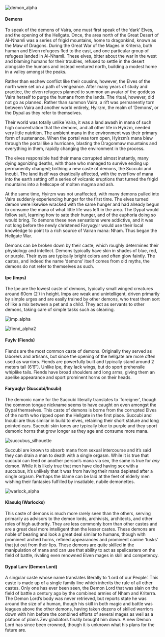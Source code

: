 ![demon_alpha](https://worldofvaira.com/wp-content/uploads/2022/06/demon_alpha.png)

#### **Demons**

To speak of the demons of Vaira, one must first speak of the ‘dark’ Elves, and the opening of the Hellgate. Once, the area north of the Great Desert of Al-Nhamli was a series of frigid mountains, home to dragonkind, known as the Maw of Dragons. During the Great War of the Mages in Kriterra, both human and Elven refugees fled to the east, and one particular group of refugees landed in Al-Nhamli. These elves, bitter about the war in the west and blaming humans for their troubles, refused to settle in the desert alongside the humans and instead ventured north, building a modest home in a valley amongst the peaks. 

Rather than eschew conflict like their cousins, however, the Elves of the north were set on a path of vengeance. After many years of study and practice, the elven refugees planned to summon an avatar of the goddess Vaira herself to purge the humans from the lands. The ritual, however, did not go as planned. Rather than summon Vaira, a rift was permanently torn between Vaira and another world entirely, Hyirzm, the realm of ‘Demons’, or the Dypal as they refer to themselves.

Their world was totally unlike Vaira, it was a land awash in mana of such high concentration that the demons, and all other life in Hyirzm, needed very little nutrition. The ambient mana in the environment was their primary form of sustenance. When the portal was torn open, Hyirzm’s mana blew through the portal like a hurricane, blasting the Dragonmaw mountains and everything in them, rapidly changing the environment in the process.

The elves responsible had their mana corrupted almost instantly, many dying agonizing deaths, with those who managed to survive ending up permanently changed; birthing a new caste of demons, the Succubi and Incubi. The land itself was drastically affected, with the overflow of mana into the earth setting off a series of volcanic eruptions that turned the frigid mountains into a hellscape of molten magma and ash.

At the same time, Hyirzm was not unaffected, with many demons pulled into Vaira suddenly experiencing hunger for the first time. The elves turned demon were likewise wracked with the same hunger and had already begun to consume the mana of what little life was left in the area. The Dypal would follow suit, learning how to sate their hunger, and of the euphoria doing so would bring. To demons these new sensations were addictive, and it was not long before the newly christened Faryugylr would use their local knowledge to point to a rich source of Vairan mana: Nham. Thus began the Hellgate War.

Demons can be broken down by their caste, which roughly determines their physiology and intellect. Demons typically have skin in shades of blue, red, or purple. Their eyes are typically bright colors and often glow faintly. The castes, and indeed the name ‘demons’ itself comes from old myths, the demons do not refer to themselves as such.

#### Ipe (Imps)

The Ipe are the lowest caste of demons, typically small winged creatures around 60cm (2′) in height. Imps are weak and unintelligent, driven primarily by simple urges and are easily trained by other demons, who treat them sort of like a mix between a pet and a child. They act as servants to other demons, taking care of simple tasks such as cleaning.

![imp_alpha](https://worldofvaira.com/wp-content/uploads/2022/06/imp_alpha.png)

![fiend_alpha2](https://worldofvaira.com/wp-content/uploads/2022/06/fiend_alpha2.png)

#### Fuylv (Fiends)

Fiends are the most common caste of demons. Originally they served as laborers and artisans, but since the opening of the hellgate are more often used as warriors. Fiends are powerfully built and typically stand around 2 meters tall (6’6″). Unlike Ipe, they lack wings, but do sport prehensile whiplike tails. Fiends have broad shoulders and long arms, giving them an apelike appearance and sport prominent horns on their heads.

#### Faryuqlyr (Succubi/Incubi)

The demonic name for the Succubi literally translates to ‘foreigner’, though the common tongue nickname seems to have caught on even amongst the Dypal themselves. This caste of demons is borne from the corrupted Elves of the north who ripped open the Hellgate in the first place. Succubi and Incubi are thus similar in build to elves, retaining their short stature and long pointed ears. Succubi skin tones are typically blue to purple and they sport demonic horns that grow longer as they age and consume more mana. 

![succubus_silhouette](https://worldofvaira.com/wp-content/uploads/2022/06/succubus_silhouette.png)

Succubi are known to absorb mana from sexual intercourse and it’s said they can drain a man to death with a single orgasm. While it is true that succubi can feed on another person’s mana via sex, the same is true for *any* demon. While it is likely true that men have died having sex with a succubus, it’s unlikely that it was from having their mana depleted after a single orgasm. Perhaps the blame can be laid at the feet of elderly men wishing their fantasies fulfilled by insatiable, nubile demonettes.

![warlock_alpha](https://worldofvaira.com/wp-content/uploads/2022/06/warlock_alpha.png)

#### Klasulq (Warlocks)

This caste of demons is much more rarely seen than the others, serving primarily as advisors to the demon lords, archivists, architects, and other roles of high authority. They are less commonly born than other castes and are a great deal more intelligent than the lesser castes. These demons are noble of bearing and look a great deal similar to humans, though with prominent arched horns, refined appearances and prominent canine ‘tusks’ that jut out from their lips. These demons are quite skilled in the manipulation of mana and can use that ability to act as spellcasters on the field of battle, rivaling even renowned Elven mages in skill and competency.

#### Dypal Larv (Demon Lord)

A singular caste whose name translates literally to ‘Lord of our People’. This caste is made up of a single family line which inherits the rule of all other castes. Only one has ever been seen, the Demon Lord that was slain on the field of battle a century ago by the combined armies of Nham and Kriterra. The Demon Lord’s body was never retrieved, but reports state he was around the size of a human, though his skill in both magic and battle was leagues above the other demons, having taken dozens of skilled warriors down with him before the combined efforts of several mages as well as a platoon of plains Zev gladiators finally brought him down. A new Demon Lord has since been crowned, though it is unknown what his plans for the future are.